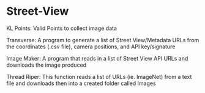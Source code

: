 # Street-View
KL Points:  Valid Points to collect image data

Transverse:  A program to generate a list of Street View/Metadata URLs from the coordinates (.csv file), camera positions, and API key/signature 

Image Maker:  A program that reads in a list of Street View API URLs and downloads the image produced

Thread Riper: This function reads a list of URLs (ie. ImageNet) from a text file and downloads then into a created folder called Images
